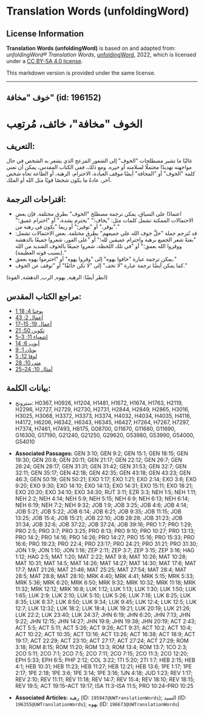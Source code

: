 # Translation Words (unfoldingWord)

## License Information

**Translation Words (unfoldingWord)** is based on and adapted from: _unfoldingWord® Translation Words_, [unfoldingWord](https://unfoldingword.org/utw), 2022, which is licensed under a [CC BY-SA 4.0 license](https://creativecommons.org/licenses/by-sa/4.0/legalcode.en).

This markdown version is provided under the same license.



--------------------------------

## خوف "مخافة" (id: 196152)

الخوف "مخافة"، خائف، مُرتعِب
============================

التعريف:
--------

غالبًا ما تشير مصطلحات "الخوف" إلى الشعور المزعج الذي يشعر به الشخص في حال مواجهته تهديدًا محتملًا لسلامته أو خيره. ومع ذلك، ففي الكتاب المقدس، يمكن أن تعني كلمة "الخوف" أو "المخافة" أيضًا موقف العبادة، الاحترام، الرهبة، أو الطاعة تجاه شخص آخر، عادةً ما يكون شخصًا قويًا مثل الله أو الملك.

اقتراحات الترجمة:
-----------------

* اعتمادًا على السياق، يمكن ترجمة مصطلح "الخوف" بطرق مختلفة. فإن بعض الاحتمالات الممكنة تشمل كلمات مثل: "يخاف؛" "يحترم بشدة،" أو "احترام عميق؛" "يوقر،" أو "توقير؛" أو ربما "يكون في رهبة من."
* قد تُترجم جملة "حلَّ خوف الله علي جميعهم" بطرق مختلفة. بعض الاحتمالات تشمل: "بغتةً شعر الجميع برهبة واحترام عميقين لله؛" أو "على الفور، شعروا جميعًا بالدهشة ووقروا الله بعمق؛" أو "في تلك اللحظة، شعروا جميعًا بالخوف الشديد من الله (بسبب قوته العظيمة)."
* يمكن ترجمة عبارة "خافوا يهوه" إلى "وقروا يهوه" أو "احترموا يهوه بعمق."
* كما يمكن أيضًا ترجمة عبارة "لا تخف" إلى "لا تكن خائفًا" أو "توقف عن الخوف."

(انظر أيضًا: الرهبة, يهوه, الرب, الدهشة, القوة)

مراجع الكتاب المقدس:
--------------------

* [1 يوحنا 4: 18](https://ref.ly/1John4:18)
* [أعمال 2: 43](https://ref.ly/Acts2:43)
* [أعمال 19: 15–17](https://ref.ly/Acts19:15-Acts19:17)
* [تكوين 50: 21](https://ref.ly/Gen50:21)
* [إشعياء 11: 3–5](https://ref.ly/Isa11:3-Isa11:5)
* [أيوب 6: 14](https://ref.ly/Job6:14)
* [يونان 1: 9](https://ref.ly/Jonah1:9)
* [لوقا 12: 5](https://ref.ly/Luke12:5)
* [متى 10: 28](https://ref.ly/Matt10:28)
* [أمثال 10: 24–25](https://ref.ly/Prov10:24-Prov10:25)

بيانات الكلمة:
--------------

* سترونج: H0367, H0926, H1204, H1481, H1672, H1674, H1763, H2119, H2296, H2727, H2729, H2730, H2731, H2844, H2849, H2865, H3016, H3025, H3068, H3372, H3373, H3374, H4032, H4034, H4035, H4116, H4172, H6206, H6342, H6343, H6345, H6427, H7264, H7267, H7297, H7374, H7461, H7493, H8175, G08700, G11670, G11680, G11690, G16300, G17190, G21240, G21250, G29620, G53980, G53990, G54000, G54010

* **Associated Passages:** GEN 3:10; GEN 9:2; GEN 15:1; GEN 18:15; GEN 19:30; GEN 20:8; GEN 20:11; GEN 21:17; GEN 22:12; GEN 26:7; GEN 26:24; GEN 28:17; GEN 31:31; GEN 31:42; GEN 31:53; GEN 32:7; GEN 32:11; GEN 35:17; GEN 42:18; GEN 42:35; GEN 43:18; GEN 43:23; GEN 46:3; GEN 50:19; GEN 50:21; EXO 1:17; EXO 1:21; EXO 2:14; EXO 3:6; EXO 9:20; EXO 9:30; EXO 14:10; EXO 14:13; EXO 14:31; EXO 15:11; EXO 18:21; EXO 20:20; EXO 34:10; EXO 34:30; RUT 3:11; EZR 3:3; NEH 1:5; NEH 1:11; NEH 2:2; NEH 4:14; NEH 5:9; NEH 5:15; NEH 6:9; NEH 6:13; NEH 6:14; NEH 6:19; NEH 7:2; NEH 9:32; JOB 1:9; JOB 3:25; JOB 4:6; JOB 4:14; JOB 5:21; JOB 5:22; JOB 6:14; JOB 6:21; JOB 9:35; JOB 11:15; JOB 13:25; JOB 15:4; JOB 15:21; JOB 22:10; JOB 28:28; JOB 31:23; JOB 31:34; JOB 32:6; JOB 37:22; JOB 37:24; JOB 39:16; PRO 1:7; PRO 1:29; PRO 2:5; PRO 3:7; PRO 3:25; PRO 8:13; PRO 9:10; PRO 10:27; PRO 13:13; PRO 14:2; PRO 14:16; PRO 14:26; PRO 14:27; PRO 15:16; PRO 15:33; PRO 16:6; PRO 19:23; PRO 22:4; PRO 23:17; PRO 24:21; PRO 31:21; PRO 31:30; JON 1:9; JON 1:10; JON 1:16; ZEP 2:11; ZEP 3:7; ZEP 3:15; ZEP 3:16; HAG 1:12; HAG 2:5; MAT 1:20; MAT 2:22; MAT 9:8; MAT 10:26; MAT 10:28; MAT 10:31; MAT 14:5; MAT 14:26; MAT 14:27; MAT 14:30; MAT 17:6; MAT 17:7; MAT 21:26; MAT 21:46; MAT 25:25; MAT 27:54; MAT 28:4; MAT 28:5; MAT 28:8; MAT 28:10; MRK 4:40; MRK 4:41; MRK 5:15; MRK 5:33; MRK 5:36; MRK 6:20; MRK 6:50; MRK 9:32; MRK 10:32; MRK 11:18; MRK 11:32; MRK 12:12; MRK 16:8; LUK 1:12; LUK 1:13; LUK 1:30; LUK 1:50; LUK 1:65; LUK 2:9; LUK 2:10; LUK 5:10; LUK 5:26; LUK 7:16; LUK 8:25; LUK 8:35; LUK 8:37; LUK 8:50; LUK 9:34; LUK 9:45; LUK 12:4; LUK 12:5; LUK 12:7; LUK 12:32; LUK 18:2; LUK 18:4; LUK 19:21; LUK 20:19; LUK 21:26; LUK 22:2; LUK 23:40; LUK 24:37; JHN 6:19; JHN 6:20; JHN 7:13; JHN 9:22; JHN 12:15; JHN 14:27; JHN 19:8; JHN 19:38; JHN 20:19; ACT 2:43; ACT 5:5; ACT 5:11; ACT 5:26; ACT 9:26; ACT 9:31; ACT 10:2; ACT 10:4; ACT 10:22; ACT 10:35; ACT 13:16; ACT 13:26; ACT 16:38; ACT 18:9; ACT 19:17; ACT 22:29; ACT 23:10; ACT 27:17; ACT 27:24; ACT 27:29; ROM 3:18; ROM 8:15; ROM 11:20; ROM 13:3; ROM 13:4; ROM 13:7; 1CO 2:3; 2CO 5:11; 2CO 7:1; 2CO 7:5; 2CO 7:11; 2CO 7:15; 2CO 11:3; 2CO 12:20; EPH 5:33; EPH 6:5; PHP 2:12; COL 3:22; 1TI 5:20; 2TI 1:7; HEB 2:15; HEB 4:1; HEB 10:31; HEB 11:23; HEB 11:27; HEB 12:21; HEB 13:6; 1PE 1:17; 1PE 2:17; 1PE 2:18; 1PE 3:6; 1PE 3:14; 1PE 3:16; 1JN 4:18; JUD 1:23; REV 1:17; REV 2:10; REV 11:11; REV 11:18; REV 14:7; REV 15:4; REV 18:10; REV 18:15; REV 19:5; ACT 19:15–ACT 19:17; ISA 11:3–ISA 11:5; PRO 10:24–PRO 10:25
* **Associated Articles:** رهبة (ID: `195947@UWTranslationWords`); السيد (ID: `196355@UWTranslationWords`); يهوه (ID: `196673@UWTranslationWords`)

